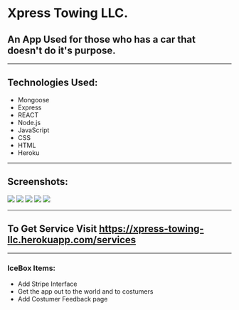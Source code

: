 # Xpress Towing LLC.
## An App Used for those who has a car that doesn't do it's purpose.
---
## Technologies Used:
* Mongoose
* Express
* REACT
* Node.js
* JavaScript
* CSS
* HTML
* Heroku
---
## Screenshots:
<img src="https://imgur.com/xPXr0cc.png">
<img src="https://imgur.com/IftoBBP.png">
<img src="https://imgur.com/NZKcwjD.png">
<img src="https://imgur.com/PNcSCV4.png">
<img src="https://imgur.com/dsd81yy.png">

---
## To Get Service Visit https://xpress-towing-llc.herokuapp.com/services
---
### IceBox Items:
* Add Stripe Interface
* Get the app out to the world and to costumers
* Add Costumer Feedback page
